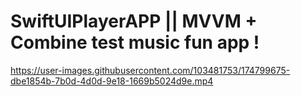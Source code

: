 # SwiftUIPlayerAPP || MVVM + Combine test music fun app ! 
https://user-images.githubusercontent.com/103481753/174799675-dbe1854b-7b0d-4d0d-9e18-1669b5024d9e.mp4
